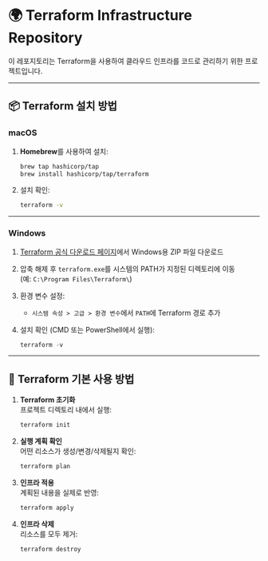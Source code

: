 # 🌍 Terraform Infrastructure Repository

이 레포지토리는 Terraform을 사용하여 클라우드 인프라를 코드로 관리하기 위한 프로젝트입니다.

---

## 📦 Terraform 설치 방법

### macOS

1. **Homebrew**를 사용하여 설치:

    ```bash
    brew tap hashicorp/tap
    brew install hashicorp/tap/terraform
    ```

2. 설치 확인:

    ```bash
    terraform -v
    ```

---

### Windows

1. [Terraform 공식 다운로드 페이지](https://developer.hashicorp.com/terraform/downloads)에서 Windows용 ZIP 파일 다운로드  
2. 압축 해제 후 `terraform.exe`를 시스템의 PATH가 지정된 디렉토리에 이동  
   (예: `C:\Program Files\Terraform\`)
3. 환경 변수 설정:

    - `시스템 속성 > 고급 > 환경 변수`에서 `PATH`에 Terraform 경로 추가

4. 설치 확인 (CMD 또는 PowerShell에서 실행):

    ```powershell
    terraform -v
    ```

---

## 🚀 Terraform 기본 사용 방법

1. **Terraform 초기화**  
   프로젝트 디렉토리 내에서 실행:

    ```bash
    terraform init
    ```

2. **실행 계획 확인**  
   어떤 리소스가 생성/변경/삭제될지 확인:

    ```bash
    terraform plan
    ```

3. **인프라 적용**  
   계획된 내용을 실제로 반영:

    ```bash
    terraform apply
    ```

4. **인프라 삭제**  
   리소스를 모두 제거:

    ```bash
    terraform destroy
    ```
